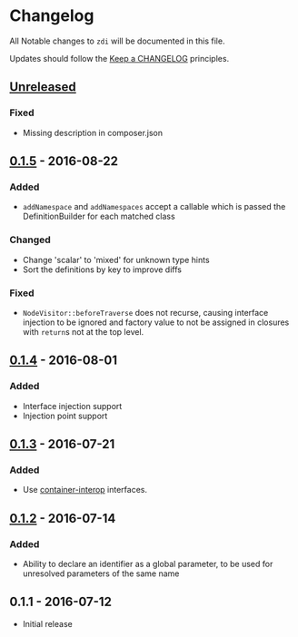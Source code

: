 # Changelog

All Notable changes to `zdi` will be documented in this file.

Updates should follow the [Keep a CHANGELOG](http://keepachangelog.com/) principles.

## [Unreleased]

### Fixed
- Missing description in composer.json

## [0.1.5] - 2016-08-22

### Added
- `addNamespace` and `addNamespaces` accept a callable which is passed the DefinitionBuilder for each matched class

### Changed
- Change 'scalar' to 'mixed' for unknown type hints
- Sort the definitions by key to improve diffs

### Fixed
- `NodeVisitor::beforeTraverse` does not recurse, causing interface injection to be ignored and factory value to not be
assigned in closures with `return`s not at the top level.

## [0.1.4] - 2016-08-01

### Added
- Interface injection support
- Injection point support

## [0.1.3] - 2016-07-21

### Added
- Use [container-interop](https://github.com/container-interop/container-interop) interfaces.

## [0.1.2] - 2016-07-14

### Added
- Ability to declare an identifier as a global parameter, to be used for unresolved parameters of the same name

## 0.1.1 - 2016-07-12
- Initial release

[Unreleased]: https://github.com/jbboehr/zdi/compare/v0.1.5...HEAD
[0.1.5]: https://github.com/jbboehr/zdi/compare/v0.1.4...v0.1.5
[0.1.4]: https://github.com/jbboehr/zdi/compare/v0.1.3...v0.1.4
[0.1.3]: https://github.com/jbboehr/zdi/compare/v0.1.2...v0.1.3
[0.1.2]: https://github.com/jbboehr/zdi/compare/v0.1.1...v0.1.2

